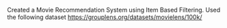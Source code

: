 Created a Movie Recommendation System using Item Based Filtering.
Used the following dataset https://grouplens.org/datasets/movielens/100k/
